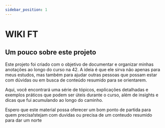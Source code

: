 ```yaml
---
sidebar_position: 1
---
```


# WIKI FT

## Um pouco sobre este projeto

Este projeto foi criado com o objetivo de documentar e organizar minhas anotações ao longo do curso na 42. A ideia é que ele sirva não apenas para meus estudos, mas também para ajudar outras pessoas que possam estar com dúvidas ou em busca de conteúdo resumido para se orientarem.

Aqui, você encontrará uma série de tópicos, explicações detalhadas e exemplos práticos que podem ser úteis durante o curso, além de insights e dicas que fui acumulando ao longo do caminho.

Espero que este material possa oferecer um bom ponto de partida para quem precisa!stejam com duvidas ou precisa de um conteudo resumido para dar um norte